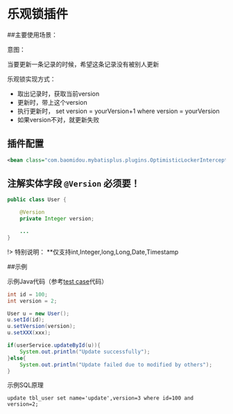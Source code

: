 # 乐观锁插件

##主要使用场景：

意图： 

当要更新一条记录的时候，希望这条记录没有被别人更新

乐观锁实现方式：
* 取出记录时，获取当前version
* 更新时，带上这个version
* 执行更新时， set version = yourVersion+1 where version = yourVersion
* 如果version不对，就更新失败


## 插件配置

```xml
<bean class="com.baomidou.mybatisplus.plugins.OptimisticLockerInterceptor"/>
```

## 注解实体字段 `@Version` 必须要！

```java
public class User {

    @Version
    private Integer version;

    ...
}
```

!> 特别说明： **仅支持int,Integer,long,Long,Date,Timestamp


##示例

示例Java代码（参考[test case](https://gitee.com/baomidou/mybatis-plus/blob/dev/mybatis-plus-core/src/test/java/com/baomidou/mybatisplus/test/h2/H2UserExtendsTest.java)代码）

```java
int id = 100;
int version = 2;

User u = new User();
u.setId(id);
u.setVersion(version);
u.setXXX(xxx);

if(userService.updateById(u)){
    System.out.println("Update successfully");
}else{
    System.out.println("Update failed due to modified by others");
}

```

示例SQL原理

```text
update tbl_user set name='update',version=3 where id=100 and version=2;
```


